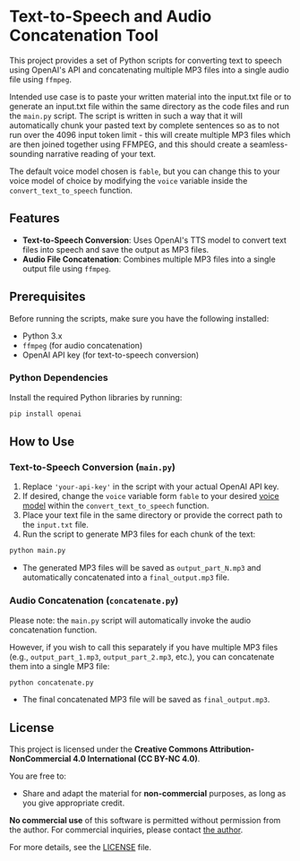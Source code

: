 # Text-to-Speech and Audio Concatenation Tool

This project provides a set of Python scripts for converting text to speech using OpenAI's API and concatenating multiple MP3 files into a single audio file using `ffmpeg`.

Intended use case is to paste your written material into the input.txt file or to generate an input.txt file within the same directory as the code files and run the `main.py` script. The script is written in such a way that it will automatically chunk your pasted text by complete sentences so as to not run over the 4096 input token limit - this will create multiple MP3 files which are then joined together using FFMPEG, and this should create a seamless-sounding narrative reading of your text.

The default voice model chosen is `fable`, but you can change this to your voice model of choice by modifying the `voice` variable inside the `convert_text_to_speech` function.

## Features

- **Text-to-Speech Conversion**: Uses OpenAI's TTS model to convert text files into speech and save the output as MP3 files.
- **Audio File Concatenation**: Combines multiple MP3 files into a single output file using `ffmpeg`.

## Prerequisites

Before running the scripts, make sure you have the following installed:

- Python 3.x
- `ffmpeg` (for audio concatenation)
- OpenAI API key (for text-to-speech conversion)

### Python Dependencies

Install the required Python libraries by running:

```bash
pip install openai
```

## How to Use

### Text-to-Speech Conversion (`main.py`)

1. Replace `'your-api-key'` in the script with your actual OpenAI API key.
2. If desired, change the `voice` variable form `fable` to your desired [voice model](https://platform.openai.com/docs/guides/text-to-speech/voice-options) within the `convert_text_to_speech` function.
3. Place your text file in the same directory or provide the correct path to the `input.txt` file.
4. Run the script to generate MP3 files for each chunk of the text:

```bash
python main.py
```

- The generated MP3 files will be saved as `output_part_N.mp3` and automatically concatenated into a `final_output.mp3` file.

### Audio Concatenation (`concatenate.py`)

Please note: the `main.py` script will automatically invoke the audio concatenation function.

However, if you wish to call this separately if you have multiple MP3 files (e.g., `output_part_1.mp3`, `output_part_2.mp3`, etc.), you can concatenate them into a single MP3 file:

```bash
python concatenate.py
```

- The final concatenated MP3 file will be saved as `final_output.mp3`.

## License

This project is licensed under the **Creative Commons Attribution-NonCommercial 4.0 International (CC BY-NC 4.0)**.

You are free to:
- Share and adapt the material for **non-commercial** purposes, as long as you give appropriate credit.

**No commercial use** of this software is permitted without permission from the author. For commercial inquiries, please contact [the author](mailto:barzin@duck.com).

For more details, see the [LICENSE](LICENSE) file.

